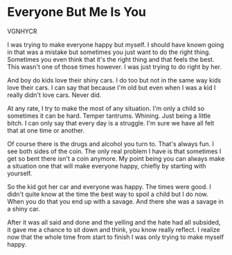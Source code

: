 # Everyone But Me Is You

VGNHYCR

I was trying to make everyone happy but myself. I should have known going in that was a mistake but sometimes you just want to do the right thing. Sometimes you even think that it's the right thing and that feels the best. This wasn't one of those times however. I was just trying to do right by her.

And boy do kids love their shiny cars. I do too but not in the same way kids love their cars. I can say that because I'm old but even when I was a kid I really didn't love cars. Never did.

At any rate, I try to make the most of any situation. I'm only a child so sometimes it can be hard. Temper tantrums. Whining. Just being a little bitch. I can only say that every day is a struggle. I'm sure we have all felt that at one time or another.

Of course there is the drugs and alcohol you turn to. That's always fun. I see both sides of the coin. The only real problem I have is that sometimes I get so bent there isn't a coin anymore. My point being you can always make a situation one that will make everyone happy, chiefly by starting with yourself.

So the kid got her car and everyone was happy. The times were good. I didn't quite know at the time the best way to spoil a child but I do now. When you do that you end up with a savage. And there she was a savage in a shiny car.

After it was all said and done and the yelling and the hate had all subsided, it gave me a chance to sit down and think, you know really reflect. I realize now that the whole time from start to finish I was only trying to make myself happy.
